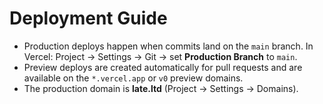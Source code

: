 # Deployment Guide

- Production deploys happen when commits land on the `main` branch. In Vercel: Project → Settings → Git → set **Production Branch** to `main`.
- Preview deploys are created automatically for pull requests and are available on the `*.vercel.app` or `v0` preview domains.
- The production domain is **late.ltd** (Project → Settings → Domains).
